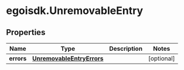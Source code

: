# egoisdk.UnremovableEntry

## Properties

Name | Type | Description | Notes
------------ | ------------- | ------------- | -------------
**errors** | [**UnremovableEntryErrors**](UnremovableEntryErrors.md) |  | [optional] 


